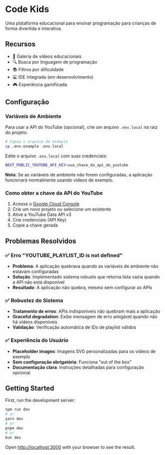 # Code Kids

Uma plataforma educacional para ensinar programação para crianças de forma divertida e interativa.

## Recursos

- 🎥 Galeria de vídeos educacionais
- 🔍 Busca por linguagem de programação
- 📚 Filtros por dificuldade
- 💻 IDE integrada (em desenvolvimento)
- 🎮 Experiência gamificada

## Configuração

### Variáveis de Ambiente

Para usar a API do YouTube (opcional), crie um arquivo `.env.local` na raiz do projeto:

```bash
# Copie o arquivo de exemplo
cp .env.example .env.local
```

Edite o arquivo `.env.local` com suas credenciais:

```bash
NEXT_PUBLIC_YOUTUBE_API_KEY=sua_chave_da_api_do_youtube
```

**Nota**: Se as variáveis de ambiente não forem configuradas, a aplicação funcionará normalmente usando vídeos de exemplo.

### Como obter a chave da API do YouTube

1. Acesse o [Google Cloud Console](https://console.developers.google.com/)
2. Crie um novo projeto ou selecione um existente
3. Ative a YouTube Data API v3
4. Crie credenciais (API Key)
5. Copie a chave gerada

## Problemas Resolvidos

### ✅ Erro "YOUTUBE_PLAYLIST_ID is not defined"

- **Problema**: A aplicação quebrava quando as variáveis de ambiente não estavam configuradas
- **Solução**: Implementado sistema robusto que retorna lista vazia quando a API não está disponível
- **Resultado**: A aplicação não quebra, mesmo sem configurar as APIs

### ✅ Robustez do Sistema

- **Tratamento de erros**: APIs indisponíveis não quebram mais a aplicação
- **Graceful degradation**: Exibe mensagem de erro amigável quando não há vídeos disponíveis
- **Validação**: Verificação automática de IDs de playlist válidos

### ✅ Experiência do Usuário

- **Placeholder images**: Imagens SVG personalizadas para os vídeos de exemplo
- **Sem configuração obrigatória**: Funciona "out of the box"
- **Documentação clara**: Instruções detalhadas para configuração opcional

## Getting Started

First, run the development server:

```bash
npm run dev
# or
yarn dev
# or
pnpm dev
# or
bun dev
```

Open [http://localhost:3000](http://localhost:3000) with your browser to see the result.
